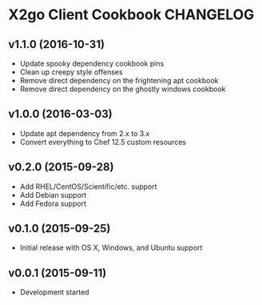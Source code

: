 X2go Client Cookbook CHANGELOG
==============================

v1.1.0 (2016-10-31)
-------------------
- Update spooky dependency cookbook pins
- Clean up creepy style offenses
- Remove direct dependency on the frightening apt cookbook
- Remove direct dependency on the ghostly windows cookbook

v1.0.0 (2016-03-03)
-------------------
- Update apt dependency from 2.x to 3.x
- Convert everything to Chef 12.5 custom resources

v0.2.0 (2015-09-28)
-------------------
- Add RHEL/CentOS/Scientific/etc. support
- Add Debian support
- Add Fedora support

v0.1.0 (2015-09-25)
-------------------
- Initial release with OS X, Windows, and Ubuntu support

v0.0.1 (2015-09-11)
-------------------
- Development started
